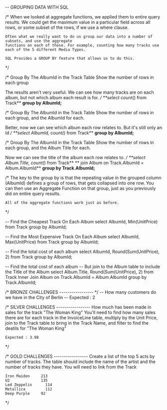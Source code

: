 -- GROUPING DATA WITH SQL


/*
    When we looked at aggregate functions, we applied them to entire query results.
    We could get the maximum value in a particular field across all rows, or some subset
    of the rows, if we use a where clause.

    Often what we really want to do us group our data into a number of subsets, and use the aggregate
    functions on each of those. For example, counting how many tracks use each of the 5 different Media Types.

    SQL Provides a GROUP BY feature that allows us to do this.
*/


/*
  Group By The AlbumId in the Track Table
  Show the number of rows in each group

  The results aren't very useful. We can see how many tracks are on each album,
  but not which album each result is for.
*/
**select count(*) from Track**
**group by AlbumId;**


/*
  Group By The AlbumId in the Track Table
  Show the number of rows in each group, and the AlbumId for each.

  Better, now we can see which album each row relates to. But it's still only an Id
*/
**select AlbumId, count(*) from Track**
**group by AlbumId;**


/*
  Group By The AlbumId in the Track Table
  Show the number of rows in each group, and the Album Title for each.

  Now we can see the title of the album each row relates to.
*/
**select Album.Title, count(*) from Track**
**  join Album on Track.AlbumId = Album.AlbumId**
**group by Track.AlbumId;**


/*
    The key to the group by is that the repeating value in the grouped column (AlbumId) defines a group
    of rows, that gets collapsed into one row. You can then use an Aggregate Function on that group, just as
    you previously did on entire query results.

    All of the aggregate functions work just as before.
*/

-- Find the Cheapest Track On Each Album
select AlbumId, Min(UnitPrice) from Track
group by AlbumId;


-- Find the Most Expensive Track On Each Album
select AlbumId, Max(UnitPrice) from Track
group by AlbumId;


-- Find the total cost of each album
select AlbumId, Round(Sum(UnitPrice), 2) from Track
group by AlbumId;


-- Find the total cost of each album
-- But join to the Album table to include the Title of the Album
select Album.Title, Round(Sum(UnitPrice), 2) from Track
  Inner Join Album on Track.AlbumId = Album.AlbumId
group by Track.AlbumId;


/*
    BRONZE CHALLENGES
    -----------------
 */
-- How many customers do we have in the City of Berlin
-- Expected : 2



/*
    SILVER CHALLENGES
    -----------------
    How much has been made in sales for the track "The Woman King"
    You'll need to find how many sales there are for each track in the InvoiceLine table,
    multiply by the Unit Price,
    join to the Track table to bring in the Track Name,
    and filter to find the deatils for "The Woman King"

    Expected : 3.98
*/


/*
    GOLD CHALLENGES
    -----------------
    Create a list of the top 5 acts by number of tracks.
    The table should include the name of the artist and the number of tracks they have.
    You will need to link from the Track

    Iron Maiden	    213
    U2	            135
    Led Zeppelin	  114
    Metallica	      112
    Deep Purple	    92
 */